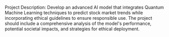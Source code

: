 Project Description:
Develop an advanced AI model that integrates Quantum Machine Learning techniques to predict stock market trends while incorporating ethical guidelines to ensure responsible use. The project should include a comprehensive analysis of the model's performance, potential societal impacts, and strategies for ethical deployment.